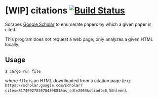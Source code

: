 [WIP] citations [![Build Status](https://travis-ci.org/ordovicia/citations.svg?branch=master)](https://travis-ci.org/ordovicia/citations)
===============

Scrapes [Google Scholar](https://scholar.google.com) to enumerate papers by which a given paper is cited.

This program does *not* request a web page; only analyzes a given HTML locally.

## Usage
```
$ cargo run file
```

where `file` is an HTML downloaded from a citation page
(e.g. `https://scholar.google.com/scholar?cites=8174092782678430881&as_sdt=2005&sciodt=0,5&hl=en`).
